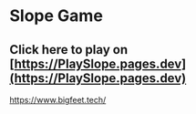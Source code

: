 # Slope Game
## Click here to play on [https://PlaySlope.pages.dev](https://PlaySlope.pages.dev)
https://www.bigfeet.tech/
